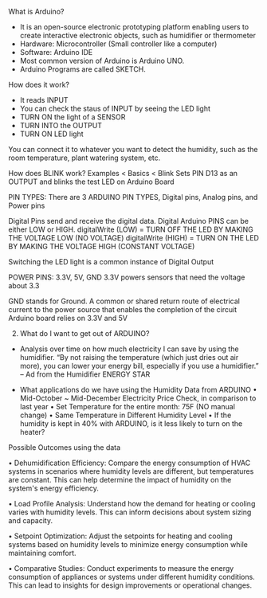 What is Arduino?
-	It is an open-source electronic prototyping platform enabling users to create interactive electronic objects, such as humidifier or thermometer
-	Hardware: Microcontroller (Small controller like a computer)
-	Software: Arduino IDE
-	Most common version of Arduino is Arduino UNO.
-	Arduino Programs are called SKETCH.

How does it work?
-	It reads INPUT
-	You can check the staus of INPUT by seeing the LED light
-	TURN ON the light of a SENSOR
-	TURN INTO the OUTPUT
-	TURN ON LED light

You can connect it to whatever you want to detect the humidity, such as the room temperature, plant watering system, etc.

How does BLINK work?
Examples < Basics < Blink
Sets PIN D13 as an OUTPUT and blinks the test LED on Arduino Board

PIN TYPES: There are 3 ARDUINO PIN TYPES, Digital pins, Analog pins, and Power pins

Digital Pins send and receive the digital data.
Digital Arduino PINS can be either LOW or HIGH.
digitalWrite (LOW) = TURN OFF THE LED BY MAKING THE VOLTAGE LOW (NO VOLTAGE)
digitalWrite (HIGH) = TURN ON THE LED BY MAKING THE VOLTAGE HIGH (CONSTANT VOLTAGE)

Switching the LED light is a common instance of Digital Output

POWER PINS: 3.3V, 5V, GND
3.3V powers sensors that need the voltage about 3.3

GND stands for Ground. A common or shared return route of electrical current to the power source that enables the completion of the circuit
Arduino board relies on 3.3V and 5V
 


2. What do I want to get out of ARDUINO?

-	Analysis over time on how much electricity I can save by using the humidifier.
“By not raising the temperature (which just dries out air more), you can lower your energy bill, especially if you use a humidifier.” – Ad from the Humidifier ENERGY STAR
 

-	What applications do we have using the Humidity Data from ARDUINO
•	Mid-October ~ Mid-December Electricity Price Check, in comparison to last year
•	Set Temperature for the entire month: 75F (NO manual change)
•	Same Temperature in Different Humidity Level
•	If the humidity is kept in 40% with ARDUINO, is it less likely to turn on the heater?

 

Possible Outcomes using the data

•	Dehumidification Efficiency: Compare the energy consumption of HVAC systems in scenarios where humidity levels are different, but temperatures are constant. This can help determine the impact of humidity on the system's energy efficiency.

•	Load Profile Analysis: Understand how the demand for heating or cooling varies with humidity levels. This can inform decisions about system sizing and capacity.

•	Setpoint Optimization: Adjust the setpoints for heating and cooling systems based on humidity levels to minimize energy consumption while maintaining comfort.

•	Comparative Studies: Conduct experiments to measure the energy consumption of appliances or systems under different humidity conditions. This can lead to insights for design improvements or operational changes.
